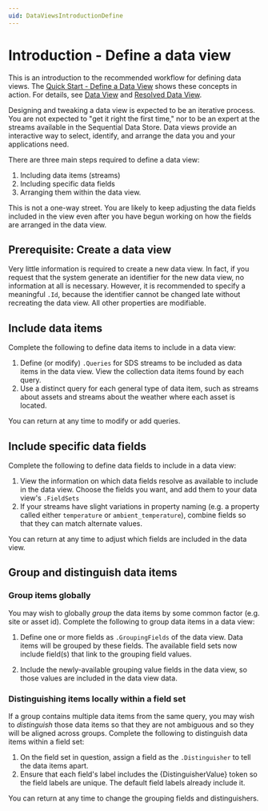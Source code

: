 ```yaml
---
uid: DataViewsIntroductionDefine
---
```


# Introduction - Define a data view

This is an introduction to the recommended workflow for defining data views. The [Quick Start - Define a Data View](xref:DataViewsQuickStartDefine) shows these concepts in action. For details, see [Data View](xref:DataView) and [Resolved Data View](xref:ResolvedDataView).

Designing and tweaking a data view is expected to be an iterative process. You are not expected to "get it right the first time," nor to be an expert at the streams available in the Sequential Data Store. Data views provide an interactive way to select, identify, and arrange the data you and your applications need.

There are three main steps required to define a data view: 
1. Including data items (streams)
2. Including specific data fields
3. Arranging them within the data view.

This is not a one-way street. You are likely to keep adjusting the data fields included in the view even after you have begun working on how the fields are arranged in the data view.

## Prerequisite: Create a data view
Very little information is required to create a new data view. In fact, if you request that the system generate an identifier for the new data view, no information at all is necessary. However, it is recommended to specify a meaningful `.Id`, because the identifier cannot be changed late without recreating the data view. All other properties are modifiable.

## Include data items
Complete the following to define data items to include in a data view:

1. Define (or modify) `.Queries` for SDS streams to be included as data items in the data view. View the collection data items found by each query.
2. Use a distinct query for each general type of data item, such as streams about assets and streams about the weather where each asset is located.

You can return at any time to modify or add queries.

## Include specific data fields
Complete the following to define data fields to include in a data view:

1. View the information on which data fields resolve as available to include in the data view. Choose the fields you want, and add them to your data view's `.FieldSets`
2. If your streams have slight variations in property naming (e.g. a property called either `temperature` or `ambient_temperature`), combine fields so that they can match alternate values.

You can return at any time to adjust which fields are included in the data view.

## Group and distinguish data items

### Group items globally
You may wish to globally *group* the data items by some common factor (e.g. site or asset id).  Complete the following to group data items in a data view:

1. Define one or more fields as `.GroupingFields` of the data view. Data items will be grouped by these fields. The available field sets now include field(s) that link to the grouping field values.

2. Include the newly-available grouping value fields in the data view, so those values are included in the data view data.

### Distinguishing items locally within a field set
If a group contains multiple data items from the same query, you may wish to *distinguish* those data items so that they are not ambiguous and so they will be aligned across groups.  Complete the following to distinguish data items within a field set:

1. On the field set in question, assign a field as the `.Distinguisher` to tell the data items apart.
2. Ensure that each field's label includes the {DistinguisherValue} token so the field labels are unique. The default field labels already include it.

You can return at any time to change the grouping fields and distinguishers.
